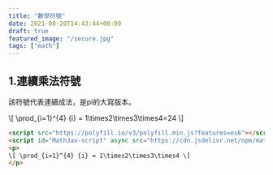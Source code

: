 ```yaml
---
title: "數學符號"
date: 2021-08-20T14:43:44+08:00
draft: true
featured_image: "/secure.jpg"
tags: ["math"]
---
```


## 1.連續乘法符號


該符號代表連續成法，是pi的大寫版本。

<script src="https://polyfill.io/v3/polyfill.min.js?features=es6"></script>
<script id="MathJax-script" async src="https://cdn.jsdelivr.net/npm/mathjax@3/es5/tex-mml-chtml.js"></script>

<p>
\[ \prod_{i=1}^{4} {i} = 1\times2\times3\times4=24 \]
</p>

```html
<script src="https://polyfill.io/v3/polyfill.min.js?features=es6"></script>
<script id="MathJax-script" async src="https://cdn.jsdelivr.net/npm/mathjax@3/es5/tex-mml-chtml.js"></script>
<p>
\[ \prod_{i=1}^{4} {i} = 1\times2\times3\times4 \]
</p>
```




